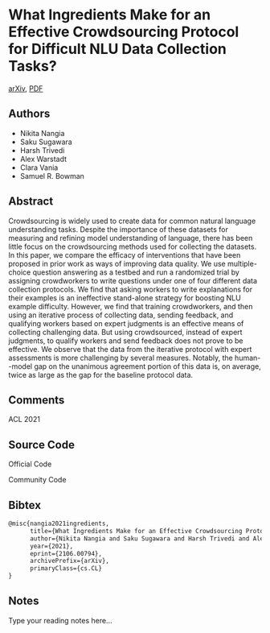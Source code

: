 
# What Ingredients Make for an Effective Crowdsourcing Protocol for Difficult NLU Data Collection Tasks?

[arXiv](https://arxiv.org/abs/2106.0794), [PDF](https://arxiv.org/pdf/2106.0794.pdf)

## Authors

- Nikita Nangia
- Saku Sugawara
- Harsh Trivedi
- Alex Warstadt
- Clara Vania
- Samuel R. Bowman

## Abstract

Crowdsourcing is widely used to create data for common natural language understanding tasks. Despite the importance of these datasets for measuring and refining model understanding of language, there has been little focus on the crowdsourcing methods used for collecting the datasets. In this paper, we compare the efficacy of interventions that have been proposed in prior work as ways of improving data quality. We use multiple-choice question answering as a testbed and run a randomized trial by assigning crowdworkers to write questions under one of four different data collection protocols. We find that asking workers to write explanations for their examples is an ineffective stand-alone strategy for boosting NLU example difficulty. However, we find that training crowdworkers, and then using an iterative process of collecting data, sending feedback, and qualifying workers based on expert judgments is an effective means of collecting challenging data. But using crowdsourced, instead of expert judgments, to qualify workers and send feedback does not prove to be effective. We observe that the data from the iterative protocol with expert assessments is more challenging by several measures. Notably, the human--model gap on the unanimous agreement portion of this data is, on average, twice as large as the gap for the baseline protocol data.

## Comments

ACL 2021

## Source Code

Official Code



Community Code



## Bibtex

```tex
@misc{nangia2021ingredients,
      title={What Ingredients Make for an Effective Crowdsourcing Protocol for Difficult NLU Data Collection Tasks?}, 
      author={Nikita Nangia and Saku Sugawara and Harsh Trivedi and Alex Warstadt and Clara Vania and Samuel R. Bowman},
      year={2021},
      eprint={2106.00794},
      archivePrefix={arXiv},
      primaryClass={cs.CL}
}
```

## Notes

Type your reading notes here...

